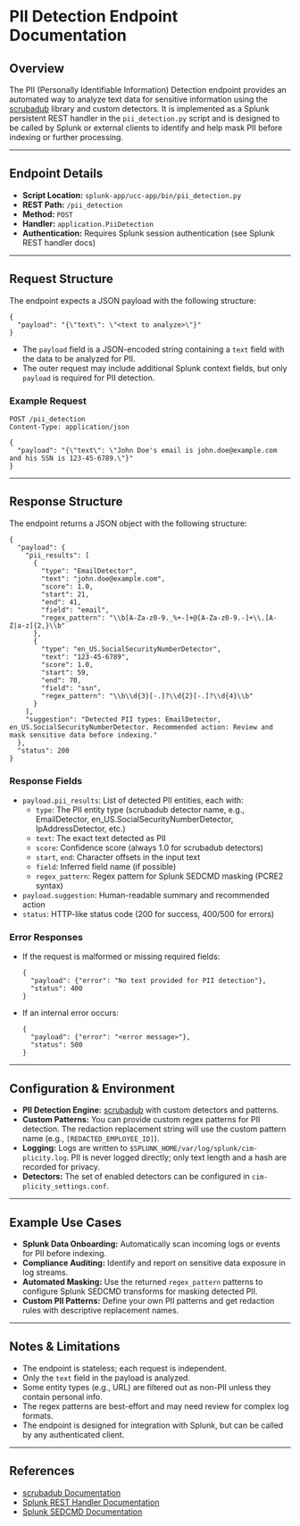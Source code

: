 # PII Detection Endpoint Documentation

## Overview

The PII (Personally Identifiable Information) Detection endpoint provides an automated way to analyze text data for sensitive information using the [scrubadub](https://github.com/datasnakes/scrubadub) library and custom detectors. It is implemented as a Splunk persistent REST handler in the `pii_detection.py` script and is designed to be called by Splunk or external clients to identify and help mask PII before indexing or further processing.

---

## Endpoint Details

- **Script Location:** `splunk-app/ucc-app/bin/pii_detection.py`
- **REST Path:** `/pii_detection`
- **Method:** `POST`
- **Handler:** `application.PiiDetection`
- **Authentication:** Requires Splunk session authentication (see Splunk REST handler docs)

---

## Request Structure

The endpoint expects a JSON payload with the following structure:

```
{
  "payload": "{\"text\": \"<text to analyze>\"}"
}
```

- The `payload` field is a JSON-encoded string containing a `text` field with the data to be analyzed for PII.
- The outer request may include additional Splunk context fields, but only `payload` is required for PII detection.

### Example Request

```
POST /pii_detection
Content-Type: application/json

{
  "payload": "{\"text\": \"John Doe's email is john.doe@example.com and his SSN is 123-45-6789.\"}"
}
```

---

## Response Structure

The endpoint returns a JSON object with the following structure:

```
{
  "payload": {
    "pii_results": [
      {
        "type": "EmailDetector",
        "text": "john.doe@example.com",
        "score": 1.0,
        "start": 21,
        "end": 41,
        "field": "email",
        "regex_pattern": "\\b[A-Za-z0-9._%+-]+@[A-Za-z0-9.-]+\\.[A-Z|a-z]{2,}\\b"
      },
      {
        "type": "en_US.SocialSecurityNumberDetector",
        "text": "123-45-6789",
        "score": 1.0,
        "start": 59,
        "end": 70,
        "field": "ssn",
        "regex_pattern": "\\b\\d{3}[-.]?\\d{2}[-.]?\\d{4}\\b"
      }
    ],
    "suggestion": "Detected PII types: EmailDetector, en_US.SocialSecurityNumberDetector. Recommended action: Review and mask sensitive data before indexing."
  },
  "status": 200
}
```

### Response Fields
- `payload.pii_results`: List of detected PII entities, each with:
  - `type`: The PII entity type (scrubadub detector name, e.g., EmailDetector, en_US.SocialSecurityNumberDetector, IpAddressDetector, etc.)
  - `text`: The exact text detected as PII
  - `score`: Confidence score (always 1.0 for scrubadub detectors)
  - `start`, `end`: Character offsets in the input text
  - `field`: Inferred field name (if possible)
  - `regex_pattern`: Regex pattern for Splunk SEDCMD masking (PCRE2 syntax)
- `payload.suggestion`: Human-readable summary and recommended action
- `status`: HTTP-like status code (200 for success, 400/500 for errors)

### Error Responses
- If the request is malformed or missing required fields:
  ```
  {
    "payload": {"error": "No text provided for PII detection"},
    "status": 400
  }
  ```
- If an internal error occurs:
  ```
  {
    "payload": {"error": "<error message>"},
    "status": 500
  }
  ```

---

## Configuration & Environment

- **PII Detection Engine:** [scrubadub](https://github.com/datasnakes/scrubadub) with custom detectors and patterns.
- **Custom Patterns:** You can provide custom regex patterns for PII detection. The redaction replacement string will use the custom pattern name (e.g., `[REDACTED_EMPLOYEE_ID]`).
- **Logging:** Logs are written to `$SPLUNK_HOME/var/log/splunk/cim-plicity.log`. PII is never logged directly; only text length and a hash are recorded for privacy.
- **Detectors:** The set of enabled detectors can be configured in `cim-plicity_settings.conf`.

---

## Example Use Cases

- **Splunk Data Onboarding:** Automatically scan incoming logs or events for PII before indexing.
- **Compliance Auditing:** Identify and report on sensitive data exposure in log streams.
- **Automated Masking:** Use the returned `regex_pattern` patterns to configure Splunk SEDCMD transforms for masking detected PII.
- **Custom PII Patterns:** Define your own PII patterns and get redaction rules with descriptive replacement names.

---

## Notes & Limitations

- The endpoint is stateless; each request is independent.
- Only the `text` field in the payload is analyzed.
- Some entity types (e.g., URL) are filtered out as non-PII unless they contain personal info.
- The regex patterns are best-effort and may need review for complex log formats.
- The endpoint is designed for integration with Splunk, but can be called by any authenticated client.

---

## References
- [scrubadub Documentation](https://datasnakes.github.io/scrubadub/)
- [Splunk REST Handler Documentation](https://dev.splunk.com/enterprise/docs/developapps/customresthandlers/)
- [Splunk SEDCMD Documentation](https://docs.splunk.com/Documentation/Splunk/latest/SearchReference/SED) 